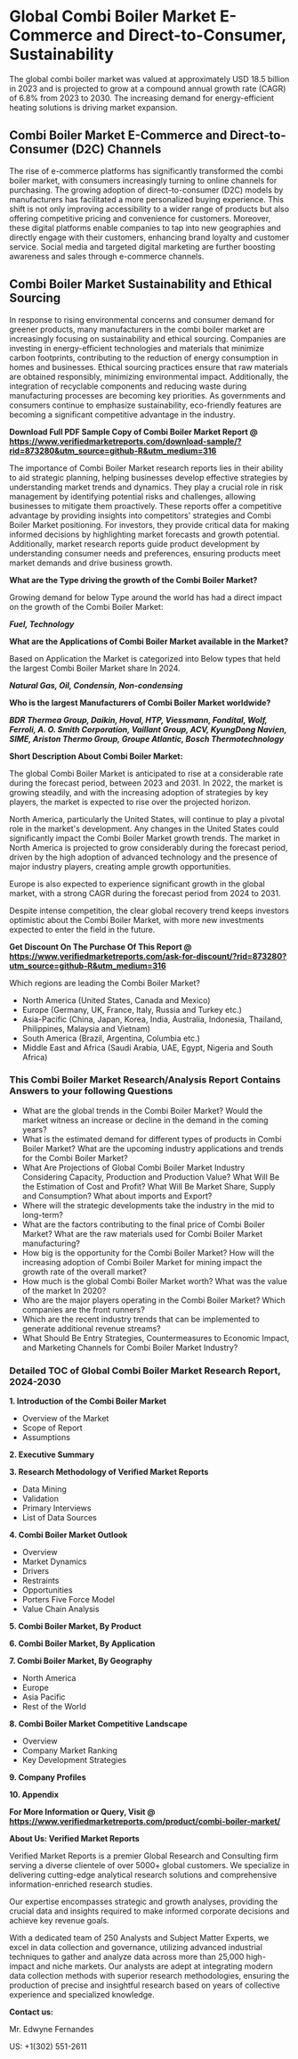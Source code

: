 <h1>Global Combi Boiler Market E-Commerce and Direct-to-Consumer, Sustainability</h1><p class=""><p>The global combi boiler market was valued at approximately USD 18.5 billion in 2023 and is projected to grow at a compound annual growth rate (CAGR) of 6.8% from 2023 to 2030. The increasing demand for energy-efficient heating solutions is driving market expansion.</p><h2>Combi Boiler Market E-Commerce and Direct-to-Consumer (D2C) Channels</h2><p>The rise of e-commerce platforms has significantly transformed the combi boiler market, with consumers increasingly turning to online channels for purchasing. The growing adoption of direct-to-consumer (D2C) models by manufacturers has facilitated a more personalized buying experience. This shift is not only improving accessibility to a wider range of products but also offering competitive pricing and convenience for customers. Moreover, these digital platforms enable companies to tap into new geographies and directly engage with their customers, enhancing brand loyalty and customer service. Social media and targeted digital marketing are further boosting awareness and sales through e-commerce channels.</p><h2>Combi Boiler Market Sustainability and Ethical Sourcing</h2><p>In response to rising environmental concerns and consumer demand for greener products, many manufacturers in the combi boiler market are increasingly focusing on sustainability and ethical sourcing. Companies are investing in energy-efficient technologies and materials that minimize carbon footprints, contributing to the reduction of energy consumption in homes and businesses. Ethical sourcing practices ensure that raw materials are obtained responsibly, minimizing environmental impact. Additionally, the integration of recyclable components and reducing waste during manufacturing processes are becoming key priorities. As governments and consumers continue to emphasize sustainability, eco-friendly features are becoming a significant competitive advantage in the industry.</p></p><p class=""><strong>Download Full PDF Sample Copy of Combi Boiler Market Report @ <a href="https://www.verifiedmarketreports.com/download-sample/?rid=873280&utm_source=github-R&utm_medium=316" target="_blank">https://www.verifiedmarketreports.com/download-sample/?rid=873280&utm_source=github-R&utm_medium=316</a></strong></p><p>The importance of&nbsp;Combi Boiler Market research reports lies in their ability to aid strategic planning, helping businesses develop effective strategies by understanding market trends and dynamics. They play a crucial role in risk management by identifying potential risks and challenges, allowing businesses to mitigate them proactively. These reports offer a competitive advantage by providing insights into competitors' strategies and Combi Boiler Market positioning. For investors, they provide critical data for making informed decisions by highlighting market forecasts and growth potential. Additionally, market research reports guide product development by understanding consumer needs and preferences, ensuring products meet market demands and drive business growth.</p><p><strong>What are the&nbsp;Type driving the growth of the Combi Boiler Market?</strong></p><p id="" class="">Growing demand for below Type around the world has had a direct impact on the growth of the Combi Boiler Market:</p><p class=""><em><strong>Fuel, Technology</strong></em></p><p class=""><strong>What are the&nbsp;Applications&nbsp;of Combi Boiler Market available in the Market?</strong></p><p id="" class="">Based on Application the Market is categorized into Below types that held the largest Combi Boiler Market share In 2024.</p><p class=""><em><strong>Natural Gas, Oil, Condensin, Non-condensing</strong></em></p><p class=""><strong>Who is the largest Manufacturers of Combi Boiler Market worldwide?</strong></p><p><em><strong>BDR Thermea Group, Daikin, Hoval, HTP, Viessmann, Fondital, Wolf, Ferroli, A. O. Smith Corporation, Vaillant Group, ACV, KyungDong Navien, SIME, Ariston Thermo Group, Groupe Atlantic, Bosch Thermotechnology</strong></em></p><p id="" class=""><strong>Short Description About Combi Boiler Market:</strong></p><p>The global Combi Boiler Market is anticipated to rise at a considerable rate during the forecast period, between 2023 and 2031. In 2022, the market is growing steadily, and with the increasing adoption of strategies by key players, the market is expected to rise over the projected horizon.</p><p>North America, particularly the United States, will continue to play a pivotal role in the market's development. Any changes in the United States could significantly impact the Combi Boiler Market growth trends. The market in North America is projected to grow considerably during the forecast period, driven by the high adoption of advanced technology and the presence of major industry players, creating ample growth opportunities.</p><p>Europe is also expected to experience significant growth in the global market, with a strong CAGR during the forecast period from 2024 to 2031.</p><p>Despite intense competition, the clear global recovery trend keeps investors optimistic about the Combi Boiler Market, with more new investments expected to enter the field in the future.</p><p id="" class=""><strong>Get Discount On The Purchase Of This Report @ <a href="https://www.verifiedmarketreports.com/ask-for-discount/?rid=873280?utm_source=github-R&utm_medium=316" target="_blank">https://www.verifiedmarketreports.com/ask-for-discount/?rid=873280?utm_source=github-R&utm_medium=316</a></strong></p><p class="">Which regions are leading the Combi Boiler Market?</p><ul><li>North America (United States, Canada and Mexico)</li><li>Europe (Germany, UK, France, Italy, Russia and Turkey etc.)</li><li>Asia-Pacific (China, Japan, Korea, India, Australia, Indonesia, Thailand, Philippines, Malaysia and Vietnam)</li><li>South America (Brazil, Argentina, Columbia etc.)</li><li>Middle East and Africa (Saudi Arabia, UAE, Egypt, Nigeria and South Africa)</li></ul><h3 id="" class="">This Combi Boiler Market Research/Analysis Report Contains Answers to your following Questions</h3><ul><li>What are the global trends in the Combi Boiler Market? Would the market witness an increase or decline in the demand in the coming years?</li><li>What is the estimated demand for different types of products in Combi Boiler Market? What are the upcoming industry applications and trends for the Combi Boiler Market?</li><li>What Are Projections of Global Combi Boiler Market Industry Considering Capacity, Production and Production Value? What Will Be the Estimation of Cost and Profit? What Will Be Market Share, Supply and Consumption? What about imports and Export?</li><li>Where will the strategic developments take the industry in the mid to long-term?</li><li>What are the factors contributing to the final price of Combi Boiler Market? What are the raw materials used for Combi Boiler Market manufacturing?</li><li>How big is the opportunity for the Combi Boiler Market? How will the increasing adoption of Combi Boiler Market for mining impact the growth rate of the overall market?</li><li>How much is the global Combi Boiler Market worth? What was the value of the market In 2020?</li><li>Who are the major players operating in the Combi Boiler Market? Which companies are the front runners?</li><li>Which are the recent industry trends that can be implemented to generate additional revenue streams?</li><li>What Should Be Entry Strategies, Countermeasures to Economic Impact, and Marketing Channels for Combi Boiler Market Industry?</li></ul><h3 id="" class="">Detailed TOC of Global Combi Boiler Market Research Report, 2024-2030</h3><p id="" class=""><strong>1. Introduction of the Combi Boiler Market</strong></p><ul><li>Overview of the Market</li><li>Scope of Report</li><li>Assumptions</li></ul><p id="" class=""><strong>2. Executive Summary</strong></p><p id="" class=""><strong>3. Research Methodology of Verified Market Reports</strong></p><ul><li>Data Mining</li><li>Validation</li><li>Primary Interviews</li><li>List of Data Sources</li></ul><p id="" class=""><strong>4. Combi Boiler Market Outlook</strong></p><ul><li>Overview</li><li>Market Dynamics</li><li>Drivers</li><li>Restraints</li><li>Opportunities</li><li>Porters Five Force Model</li><li>Value Chain Analysis</li></ul><p id="" class=""><strong>5. Combi Boiler Market, By Product</strong></p><p id="" class=""><strong>6. Combi Boiler Market, By Application</strong></p><p id="" class=""><strong>7. Combi Boiler Market, By Geography</strong></p><ul><li>North America</li><li>Europe</li><li>Asia Pacific</li><li>Rest of the World</li></ul><p id="" class=""><strong>8. Combi Boiler Market Competitive Landscape</strong></p><ul><li>Overview</li><li>Company Market Ranking</li><li>Key Development Strategies</li></ul><p id="" class=""><strong>9. Company Profiles</strong></p><p id="" class=""><strong>10. Appendix</strong></p><p id="" class=""><strong>For More Information or Query, Visit @ <a href="https://www.verifiedmarketreports.com/product/combi-boiler-market/" target="_blank">https://www.verifiedmarketreports.com/product/combi-boiler-market/</a></strong></p><p id="" class=""><strong>About Us: Verified Market Reports</strong></p><p id="" class="">Verified Market Reports is a premier Global Research and Consulting firm serving a diverse clientele of over 5000+ global customers. We specialize in delivering cutting-edge analytical research solutions and comprehensive information-enriched research studies.</p><p id="" class="">Our expertise encompasses strategic and growth analyses, providing the crucial data and insights required to make informed corporate decisions and achieve key revenue goals.</p><p id="" class="">With a dedicated team of 250 Analysts and Subject Matter Experts, we excel in data collection and governance, utilizing advanced industrial techniques to gather and analyze data across more than 25,000 high-impact and niche markets. Our analysts are adept at integrating modern data collection methods with superior research methodologies, ensuring the production of precise and insightful research based on years of collective experience and specialized knowledge.</p><p id="" class=""><strong>Contact us:</strong></p><p id="" class="">Mr. Edwyne Fernandes</p><p id="" class="">US: +1(302) 551-2611</p>